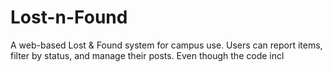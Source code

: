 # Lost-n-Found
A web-based Lost &amp; Found system for campus use. Users can report items, filter by status, and manage their posts. Even though the code incl
